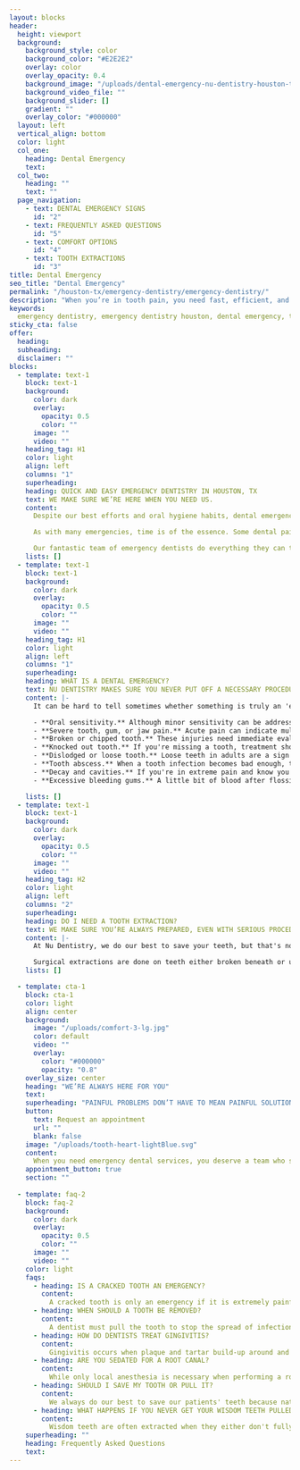 ```yaml
---
layout: blocks
header:
  height: viewport
  background:
    background_style: color
    background_color: "#E2E2E2"
    overlay: color
    overlay_opacity: 0.4
    background_image: "/uploads/dental-emergency-nu-dentistry-houston-tx-hero.jpg"
    background_video_file: ""
    background_slider: []
    gradient: ""
    overlay_color: "#000000"
  layout: left
  vertical_align: bottom
  color: light
  col_one:
    heading: Dental Emergency 
    text: 
  col_two:
    heading: ""
    text: ""
  page_navigation:
    - text: DENTAL EMERGENCY SIGNS
      id: "2"
    - text: FREQUENTLY ASKED QUESTIONS
      id: "5"
    - text: COMFORT OPTIONS
      id: "4"
    - text: TOOTH EXTRACTIONS
      id: "3"      
title: Dental Emergency
seo_title: "Dental Emergency"
permalink: "/houston-tx/emergency-dentistry/emergency-dentistry/"
description: "When you’re in tooth pain, you need fast, efficient, and careful dentists. Emergency dentistry in Houston, TX doesn’t have to be stressful."
keywords:
  emergency dentistry, emergency dentistry houston, dental emergency, tooth extraction, wisdom teeth, emergency dentist, cavity, tooth abscess, tooth decay
sticky_cta: false
offer:
  heading: 
  subheading: 
  disclaimer: ""
blocks:
  - template: text-1
    block: text-1
    background:
      color: dark
      overlay:
        opacity: 0.5
        color: ""
      image: ""
      video: ""
    heading_tag: H1
    color: light
    align: left
    columns: "1"
    superheading: 
    heading: QUICK AND EASY EMERGENCY DENTISTRY IN HOUSTON, TX
    text: WE MAKE SURE WE’RE HERE WHEN YOU NEED US.
    content: 
      Despite our best efforts and oral hygiene habits, dental emergencies can still happen when we least expect it. Teeth can become injured in an accident or from biting on hard objects. Fillings, crowns, or other devices might break or fall out. Teeth can become severely infected and put you at risk for serious health problems. If you're suffering from a dental injury or pain, give Nu Dentistry a call! Dental emergencies can be scary and painful, but we're here to alleviate both your pain and your anxiety. We offer efficient, first-rate dental service, putting your mind at ease every step of the way. 

      As with many emergencies, time is of the essence. Some dental pain is severe and requires speedy medical attention to prevent further complications. We'll schedule your appointment right away, even on Saturday. We believe that you shouldn't have to wait for toothache relief. At Nu Dentistry, we make sure that our patients receive their emergency dental care within minutes of arriving, even with short or little notice.

      Our fantastic team of emergency dentists do everything they can to see you as quickly as possible. We can't stress enough that dental emergencies require swift action so that larger, more serious problems don't occur. We are a world-class dental specialty center prepared to treat your dental emergencies, whatever they may entail. Call us today at (832) 916-4144 for immediate service!
    lists: []
  - template: text-1
    block: text-1
    background:
      color: dark
      overlay:
        opacity: 0.5
        color: ""
      image: ""
      video: ""
    heading_tag: H1
    color: light
    align: left
    columns: "1"
    superheading: 
    heading: WHAT IS A DENTAL EMERGENCY?
    text: NU DENTISTRY MAKES SURE YOU NEVER PUT OFF A NECESSARY PROCEDURE.
    content: |-
      It can be hard to tell sometimes whether something is truly an 'emergency.' Do you need immediate treatment, or can it wait until you schedule an appointment? If you experience any of these symptoms, please call our office at (832) 916-4144:

      - **Oral sensitivity.** Although minor sensitivity can be addressed at a regular appointment, a sudden onset of severe sensitivity may indicate infection.
      - **Severe tooth, gum, or jaw pain.** Acute pain can indicate multiple dental issues. Toothaches are a sign of infection, especially when accompanied by a fever, earache, or pressure.
      - **Broken or chipped tooth.** These injuries need immediate evaluation to keep from getting infected. Jagged teeth edges can also cause sores and abrasions in the mouth.
      - **Knocked out tooth.** If you're missing a tooth, treatment should be received as soon as possible. For the tooth's best chance of survival, gather as many pieces as possible and only pick up the tooth by the crown, never the root.
      - **Dislodged or loose tooth.** Loose teeth in adults are a sign of either tooth injury or infection.
      - **Tooth abscess.** When a tooth infection becomes bad enough, the tooth swells and develops a pocket of pus known as an abscess. They're very serious and can spread to other areas of your jaw, head, and neck if left untreated.
      - **Decay and cavities.** If you're in extreme pain and know you have tooth decay or a cavity, please call our office so we can halt or treat any possible infections.
      - **Excessive bleeding gums.** A little bit of blood after flossing or a dental exam is typical. It can be a sign of gingivitis or early **periodontal disease**. However, if the gums won't stop bleeding, this may indicate a severe injury or advanced gum disease.

    lists: []
  - template: text-1
    block: text-1
    background:
      color: dark
      overlay:
        opacity: 0.5
        color: ""
      image: ""
      video: ""
    heading_tag: H2
    color: light
    align: left
    columns: "2"
    superheading: 
    heading: DO I NEED A TOOTH EXTRACTION?
    text: WE MAKE SURE YOU’RE ALWAYS PREPARED, EVEN WITH SERIOUS PROCEDURES.
    content: |-
      At Nu Dentistry, we do our best to save your teeth, but that's not always possible. Sometimes a tooth has decayed too much or fractured too severely for repairs like fillings, root canals, and frequent deep cleanings to be an option. Other times, extra or crowded teeth block emerging teeth from coming out without ruining the alignment of your arch. During cases like these, the best option to protect the teeth and bone around it is to have the tooth extracted. There are two kinds of extractions: a simple extraction and a surgical extraction. Simple extractions are for teeth visible above the gum line, and they can be done by loosening the tooth with an elevator tool and removing it with forceps.

      Surgical extractions are done on teeth either broken beneath or un-emerged from the gums. This type requires an incision into the gums to entirely remove the submerged tooth. While this procedure may seem scary at first, our dentists make sure that your operation is virtually painless. We offer multiple anesthetic and sedation options, guaranteeing that you're always comfortable during your treatment. We offer many services, such as implants, dentures, and bridges, that can help fill the gap and restore your missing tooth. We want to make sure you're always happy with your smile.
    lists: []

  - template: cta-1
    block: cta-1
    color: light
    align: center
    background:
      image: "/uploads/comfort-3-lg.jpg"
      color: default
      video: ""
      overlay:
        color: "#000000"
        opacity: "0.8"
    overlay_size: center
    heading: "WE’RE ALWAYS HERE FOR YOU"
    text: 
    superheading: "PAINFUL PROBLEMS DON’T HAVE TO MEAN PAINFUL SOLUTIONS."
    button:
      text: Request an appointment
      url: ""
      blank: false
    image: "/uploads/tooth-heart-lightBlue.svg"
    content:
      When you need emergency dental services, you deserve a team who stays calm under pressure and is unrelenting in giving you the best service possible. We're Nu Dentistry, and we're fully committed to your comfort even when times are tough. We understand that you might be nervous about your treatment, but we're here to put your fears at rest. Everything in our private patient suites is designed to put you at ease, from luxury entertainment to sedation options available upon request. Our dentists go above and beyond to achieve your complete dental satisfaction, no matter your needs.
    appointment_button: true
    section: ""
    
  - template: faq-2
    block: faq-2
    background:
      color: dark
      overlay:
        opacity: 0.5
        color: ""
      image: ""
      video: ""
    color: light
    faqs:
      - heading: IS A CRACKED TOOTH AN EMERGENCY?
        content:
          A cracked tooth is only an emergency if it is extremely painful. Pain can be a sign that the inside is damaged and the tooth fractured. If a tooth is fractured badly enough, it may not be salvageable. If these symptoms apply to you, please contact us immediately.
      - heading: WHEN SHOULD A TOOTH BE REMOVED?
        content:
          A dentist must pull the tooth to stop the spread of infection. A tooth might also need extraction if teeth are overcrowded or incoming teeth are impacted and unable to emerge. Overcrowding often happens with incoming wisdom teeth.
      - heading: HOW DO DENTISTS TREAT GINGIVITIS?
        content:
          Gingivitis occurs when plaque and tartar build-up around and under the gums, causing infection. Depending on the severity, treatment will include a regular dental cleaning or deep cleaning. A deep cleaning involves scaling teeth clean both above and below the gumline, respectively, of hardened build-up. Periodontal disease must be treated with deep cleaning. 
      - heading: ARE YOU SEDATED FOR A ROOT CANAL?
        content:
          While only local anesthesia is necessary when performing a root canal, you can opt for sedation with the procedure on request. Our fully trained dentists can sedate you during the procedure, either with oral conscious sedation or IV sedation. For anxious patients, this can soothe nervousness and give the best possible treatment experience.        
      - heading: SHOULD I SAVE MY TOOTH OR PULL IT?
        content:
          We always do our best to save our patients' teeth because natural teeth are stronger and keep their neighbors from shifting. Keeping those teeth will save a lot of time, discomfort, and money in the long run. However, there are times when a tooth has fractured or decayed past the point of saving, even with a root canal, and an extraction is necessary.
      - heading: WHAT HAPPENS IF YOU NEVER GET YOUR WISDOM TEETH PULLED OUT?
        content:
          Wisdom teeth are often extracted when they either don't fully emerge from the gum or if they stay fully submerged. Keeping your wisdom teeth in these circumstances can lead to infection or the development of oral cysts, which can damage your gums and bone.
    superheading: ""
    heading: Frequently Asked Questions
    text: 
---
```

